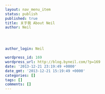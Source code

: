 ```yaml
---
layout: nav_menu_item
status: publish
published: true
title: 关于我 About Neil
author: Neil




author_login: Neil

wordpress_id: 169
wordpress_url: http://blog.byneil.com/?p=169
date: '2013-12-21 23:19:49 +0000'
date_gmt: '2013-12-21 15:19:49 +0000'
categories: []
tags: []
comments: []
---
```


